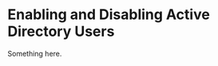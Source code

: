 [title]: # (Enabling and Disabling Active Directory Users)
[tags]: # (XXX)
[priority]: # (1566)
# Enabling and Disabling Active Directory Users
Something here.
